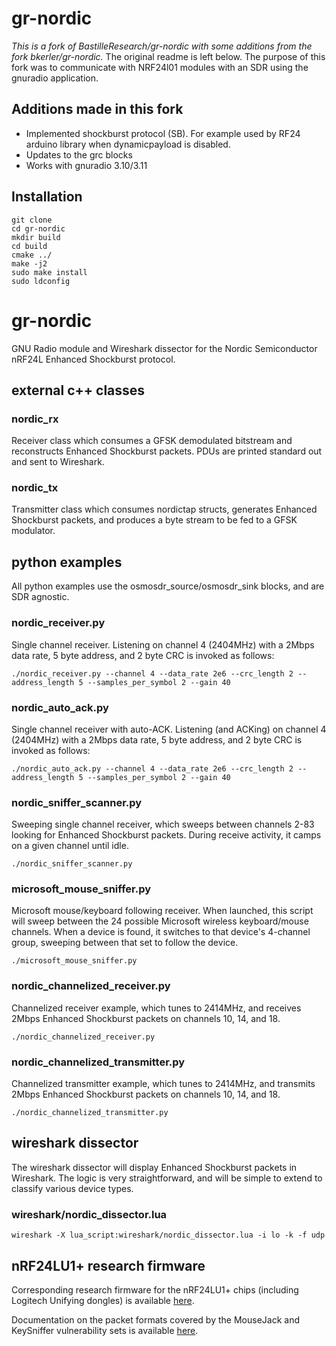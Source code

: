 # gr-nordic
*This is a fork of BastilleResearch/gr-nordic with some additions from the fork bkerler/gr-nordic.* The original readme is left below.
The purpose of this fork was to communicate with NRF24l01 modules with an SDR using the gnuradio application.

## Additions made in this fork

- Implemented shockburst protocol (SB). For example used by RF24 arduino library when dynamicpayload is disabled.
- Updates to the grc blocks 
- Works with gnuradio 3.10/3.11

## Installation
```
git clone 
cd gr-nordic
mkdir build
cd build
cmake ../
make -j2
sudo make install
sudo ldconfig
```


# gr-nordic

GNU Radio module and Wireshark dissector for the Nordic Semiconductor nRF24L Enhanced Shockburst protocol. 

## external c++ classes

### nordic_rx

Receiver class which consumes a GFSK demodulated bitstream and reconstructs Enhanced Shockburst packets. PDUs are printed standard out and sent to Wireshark.

### nordic_tx

Transmitter class which consumes nordictap structs, generates Enhanced Shockburst packets, and produces a byte stream to be fed to a GFSK modulator. 

## python examples

All python examples use the osmosdr_source/osmosdr_sink blocks, and are SDR agnostic. 

### nordic_receiver.py

Single channel receiver. Listening on channel 4 (2404MHz) with a 2Mbps data rate, 5 byte address, and 2 byte CRC is invoked as follows: 

```./nordic_receiver.py --channel 4 --data_rate 2e6 --crc_length 2 --address_length 5 --samples_per_symbol 2 --gain 40```

### nordic_auto_ack.py

Single channel receiver with auto-ACK. Listening (and ACKing) on channel 4 (2404MHz) with a 2Mbps data rate, 5 byte address, and 2 byte CRC is invoked as follows: 

```./nordic_auto_ack.py --channel 4 --data_rate 2e6 --crc_length 2 --address_length 5 --samples_per_symbol 2 --gain 40```

### nordic_sniffer_scanner.py

Sweeping single channel receiver, which sweeps between channels 2-83 looking for Enhanced Shockburst packets. During receive activity, it camps on a given channel until idle. 

```./nordic_sniffer_scanner.py ```

### microsoft_mouse_sniffer.py

Microsoft mouse/keyboard following receiver. When launched, this script will sweep between the 24 possible Microsoft wireless keyboard/mouse channels. When a device is found, it switches to that device's 4-channel group, sweeping between that set to follow the device. 

```./microsoft_mouse_sniffer.py ```

### nordic_channelized_receiver.py

Channelized receiver example, which tunes to 2414MHz, and receives 2Mbps Enhanced Shockburst packets on channels 10, 14, and 18. 

```./nordic_channelized_receiver.py ```

### nordic_channelized_transmitter.py

Channelized transmitter example, which tunes to 2414MHz, and transmits 2Mbps Enhanced Shockburst packets on channels 10, 14, and 18. 

```./nordic_channelized_transmitter.py ```

## wireshark dissector

The wireshark dissector will display Enhanced Shockburst packets in Wireshark. The logic is very straightforward, and will be simple to extend to classify various device types. 

### wireshark/nordic_dissector.lua

```wireshark -X lua_script:wireshark/nordic_dissector.lua -i lo -k -f udp ```

## nRF24LU1+ research firmware

Corresponding research firmware for the nRF24LU1+ chips (including Logitech Unifying dongles) is available [here](https://github.com/BastilleResearch/nrf-research-firmware/). 

Documentation on the packet formats covered by the MouseJack and KeySniffer vulnerability sets is available [here](https://github.com/BastilleResearch/mousejack/tree/master/doc/pdf). 
